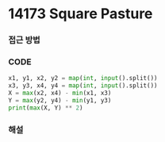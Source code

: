 # 14173 Square Pasture



### 접근 방법



### CODE

```python
x1, y1, x2, y2 = map(int, input().split())
x3, y3, x4, y4 = map(int, input().split())
X = max(x2, x4) - min(x1, x3)
Y = max(y2, y4) - min(y1, y3)
print(max(X, Y) ** 2)
```



### 해설

